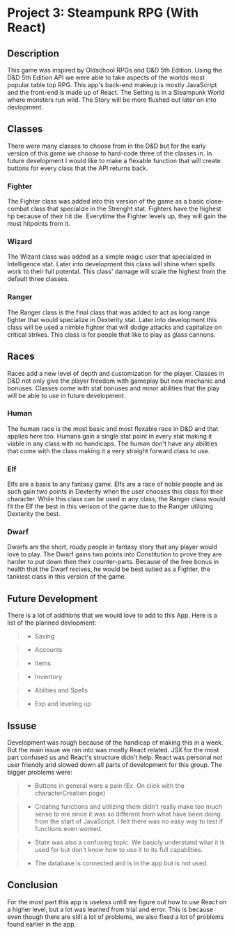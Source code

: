 # Project 3: Steampunk RPG (With React)

## Description

This game was inspired by Oldschool RPGs and D&D 5th Edition. Using the D&D 5th Edition API we were able to take aspects of the worlds most popular table top RPG. This app's back-end makeup is mostly JavaScript and the front-end is made up of React. The Setting is in a Steampunk World where monsters run wild. The Story will be more flushed out later on into devlopment.

## Classes


There were many classes to choose from in the D&D but for the early version of this game we choose to hard-code three of the classes in. In future development I would like to make a flexable function that will create buttons for every class that the API returns back.

### Fighter


The Fighter class was added into this version of the game as a basic close-combat class that specialize in the Strenght stat. Fighters have the highest hp because of their hit die. Everytime the Fighter levels up, they will gain the most hitpoints from it.

### Wizard


The Wizard class was added as a simple magic user that  specialized in Intelligence stat. Later into development this class will shine when spells work to their full potental. This class' damage will scale the highest from the default three classes. 

### Ranger


The Ranger class is the final class that was added to act as long range fighter that would specialize in Dexterity stat. Later into development this class will be used a nimble fighter that will dodge attacks and capitalize on critical strikes. This class is for people that like to play as glass cannons.

## Races


Races add a new level of depth and customization for the player. Classes in D&D not only give the player freedom with gameplay but new mechanic and bonuses. Classes come with stat bonuses and minor abilities that the play will be able to use in future development. 

### Human


The human race is the most basic and most flexable race in D&D and that applies here too. Humans gain a single stat point in every stat making it viable in any class with no handicaps. The human don't have any abilities that come with the class making it a very straight forward class to use.

### Elf


Elfs are a basis to any fantasy game. Elfs are a race of noble people and as such gain two points in Dexterity when the user chooses this class for their character. While this class can be used in any class, the Ranger class would fit the Elf the best in this verison of the game due to the Ranger utilizing Dexterity the best.

### Dwarf


Dwarfs are the short, roudy people in fantasy story that any player would love to play. The Dwarf gains two points into Constitution to prove they are harder to put down then their counter-parts. Because of the free bonus in health that the Dwarf recives, he would be best sutied as a Fighter, the tankiest class in this version of the game.


## Future Development

There is a lot of additions that we would love to add to this App. Here is a list of the planned devlopment:

> * Saving

> * Accounts

> * Items

> * Inventory

> * Abilties and Spells

> * Exp and leveling up

## Issuse 

Development was rough because of the handicap of making this in a week. But the main issue we ran into was mostly React related. JSX for the most part confused us and React's structure didn't help. React was personal not user friendly and slowed down all parts of development for this group. The bigger problems were:

> * Buttons in general were a pain (Ex. On click with the characterCreation page)

> * Creating functions and utilizing them didn't really make too much sense to me since it was so different from what have been doing from the start of JavaScript. I felt there was no easy way to test if functions even worked.

> * State was also a confusing topic. We basicly understand what it is used for but don't know how to use it to its full capabilties. 

> * The database is connected and is in the app but is not used.

## Conclusion

For the most part this app is useless untill we figure out how to use React on a higher level, but a lot was learned from trial and error. This is because even though there are still a lot of problems, we also fixed a lot of problems found earlier in the app. 